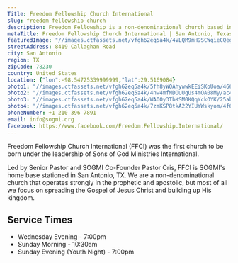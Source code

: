 ```yaml
---
Title: Freedom Fellowship Church International
slug: freedom-fellowship-church
description: Freedom Fellowship is a non-denominational church based in San Antonio, Texas that operates strongly in the prophetic and apostolic. We focus first and foremost on spreading the Gospel of Jesus Christ and building up His kingdom.
metaTitle: Freedom Fellowship Church International | San Antonio, Texas
featuredImage: "//images.ctfassets.net/vfgh62eq5a4k/4VLQM9mH9SCWqieCQegGwO/e0033ce2e047c6583601b1a4c39790b9/pastor_cris_preaching.jpg"
streetAddress: 8419 Callaghan Road
city: San Antonio
region: TX
zipCode: 78230
country: United States
location: {"lon":-98.54725339999999,"lat":29.5169084}
photo1: "//images.ctfassets.net/vfgh62eq5a4k/5fh8yWQAhywwkEEiSKoUoa/466ef0e58509f7fa15510fd8fbbf246e/pastor_mike__1_.jpg"
photo2: "//images.ctfassets.net/vfgh62eq5a4k/4nw4mfMDOUUgUs4mOA08My/ac407c2b321fffd8b6052662550eb959/kristina-wagner-357533-unsplash__1_.jpg"
photo3: "//images.ctfassets.net/vfgh62eq5a4k/WAOOy3TbKSM0KQqYckOYK/25ab30062a940a41fdb217e8ddfe74c1/konstantin-planinski-395938-unsplash__1_.jpg"
photo4: "//images.ctfassets.net/vfgh62eq5a4k/7zmKSP8tkA22YIUYWskyom/4f6819d848139d2b937518df8c3c64b2/bart-larue-314562-unsplash__2_.jpg"
phoneNumber: +1 210 396 7891
email: info@sogmi.org
facebook: https://www.facebook.com/Freedom.Fellowship.International/
---
```

Freedom Fellowship Church International (FFCI) was the first church to be born under the leadership of Sons of God Ministries International.

Led by Senior Pastor and SOGMI Co-Founder Pastor Cris, FFCI is SOGMI's home base stationed in San Antonio, TX. We are a non-denominational church that operates strongly in the prophetic and apostolic, but most of all we focus on spreading the Gospel of Jesus Christ and building up His kingdom.

## Service Times
- Wednesday Evening - 7:00pm
- Sunday Morning - 10:30am
- Sunday Evening (Youth Night) - 7:00pm
